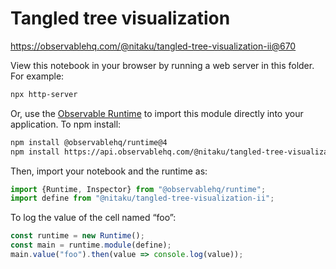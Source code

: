 # Tangled tree visualization

https://observablehq.com/@nitaku/tangled-tree-visualization-ii@670

View this notebook in your browser by running a web server in this folder. For
example:

~~~sh
npx http-server
~~~

Or, use the [Observable Runtime](https://github.com/observablehq/runtime) to
import this module directly into your application. To npm install:

~~~sh
npm install @observablehq/runtime@4
npm install https://api.observablehq.com/@nitaku/tangled-tree-visualization-ii@670.tgz?v=3
~~~

Then, import your notebook and the runtime as:

~~~js
import {Runtime, Inspector} from "@observablehq/runtime";
import define from "@nitaku/tangled-tree-visualization-ii";
~~~

To log the value of the cell named “foo”:

~~~js
const runtime = new Runtime();
const main = runtime.module(define);
main.value("foo").then(value => console.log(value));
~~~
